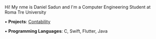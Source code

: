 Hi! My nme is Daniel Sadun and I'm a Computer Engineering Student at Roma Tre University

• **Projects**: 
[Contability](https://apps.apple.com/it/app/contability/id1618934016)

• **Programming Languages**:
C, Swift, Flutter, Java
